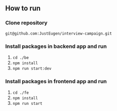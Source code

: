 ## How to run

### Clone repository 
``git@github.com:JustEugen/interview-campaign.git``

### Install packages in backend app and run
1. ``cd ./be``
2. ``npm install``
3. ``npm run start:dev``

### Install packages in frontend app and run
1. ``cd ./fe``
2. ``npm install``
3. ``npm run start``


